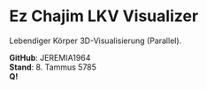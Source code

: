 # Ez Chajim LKV Visualizer

Lebendiger Körper 3D-Visualisierung (Parallel).

**GitHub**: JEREMIA1964  
**Stand**: 8. Tammus 5785  
**Q!**
